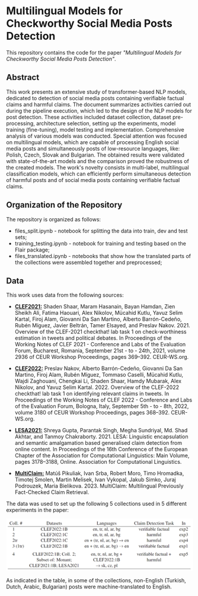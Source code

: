 # Multilingual Models for Checkworthy Social Media Posts Detection

This repository contains the code for the paper *"Multilingual Models for Checkworthy Social Media Posts Detection"*.

## Abstract

This work presents an extensive study of transformer-based NLP models, dedicated to detection of social media posts containing verifiable factual claims and harmful claims. The document summarizes activities carried out during the pipeline execution, which led to the design of the NLP models for post detection. These activities included dataset collection, dataset pre-processing, architecture selection, setting up the experiments, model training (fine-tuning), model testing and implementation. Comprehensive analysis of various models was conducted. Special attention was focused on multilingual models, which are capable of processing English social media posts and simultaneously posts of low-resource languages, like: Polish, Czech, Slovak and Bulgarian. The obtained results were validated with state-of-the-art models and the comparison proved the robustness of the created models. The work's novelty consists in multi-label, multilingual classification models, which can efficiently perform simultaneous detection of harmful posts and of social media posts containing verifiable factual claims.

## Organization of the Repository

The repository is organized as follows:
* files_split.ipynb - notebook for splitting the data into train, dev and test sets;
* training_testing.ipynb - notebook for training and testing based on the Flair package;
* files_translated.ipynb - notebooks that show how the translated parts of the collections were assembled together and preprocessed;

## Data

This work uses data from the following sources:
* **[CLEF2021:](https://gitlab.com/checkthat_lab/clef2021-checkthat-lab/-/tree/master/task1)** Shaden Shaar, Maram Hasanain, Bayan Hamdan, Zien Sheikh Ali, Fatima Haouari, Alex Nikolov, Mücahid Kutlu, Yavuz Selim Kartal, Firoj Alam, Giovanni Da San Martino, Alberto Barrón-Cedeño, Rubén Míguez, Javier Beltrán, Tamer Elsayed, and Preslav Nakov. 2021. Overview of the CLEF-2021 checkthat! lab task 1 on check-worthiness estimation in tweets and political debates. In Proceedings of the Working Notes of CLEF 2021 - Conference and Labs of the Evaluation Forum, Bucharest, Romania, September 21st - to - 24th, 2021, volume 2936 of CEUR Workshop Proceedings, pages 369–392. CEUR-WS.org.

* **[CLEF2022:](https://gitlab.com/checkthat_lab/clef2022-checkthat-lab/clef2022-checkthat-lab/-/tree/main/)** Preslav Nakov, Alberto Barrón-Cedeño, Giovanni Da San Martino, Firoj Alam, Rubén Míguez, Tommaso Caselli, Mücahid Kutlu, Wajdi Zaghouani, Chengkai Li, Shaden Shaar, Hamdy Mubarak, Alex Nikolov, and Yavuz Selim Kartal. 2022. Overview of the CLEF-2022 checkthat! lab task 1 on identifying relevant claims in tweets. In Proceedings of the Working Notes of CLEF 2022 - Conference and Labs of the Evaluation Forum, Bologna, Italy, September 5th - to - 8th, 2022, volume 3180 of CEUR Workshop Proceedings, pages 368–392. CEUR-WS.org.

* **[LESA2021:](https://github.com/LCS2-IIITD/LESA-EACL-2021/tree/main/data)** Shreya Gupta, Parantak Singh, Megha Sundriyal, Md. Shad Akhtar, and Tanmoy Chakraborty. 2021. LESA: Linguistic encapsulation and semantic amalgamation based generalised claim detection from online content. In Proceedings of the 16th Conference of the European Chapter of the Association for Computational Linguistics: Main Volume, pages 3178–3188, Online. Association for Computational Linguistics.

* **[MultiClaim:](https://arxiv.org/abs/2305.07991)** Matúš Pikuliak, Ivan Srba, Robert Moro, Timo Hromadka, Timotej Smolen, Martin Melisek, Ivan Vykopal, Jakub Simko, Juraj Podrouzek, Maria Bielikova. 2023. MultiClaim: Multilingual Previously Fact-Checked Claim Retrieval.

The data was used to set up the following 5 collections used in 5 different experiments in the paper:

![](images/collections.png)

As indicated in the table, in some of the collections, non-English (Turkish, Dutch, Arabic, Bulgarian) posts were machine-translated to English.
